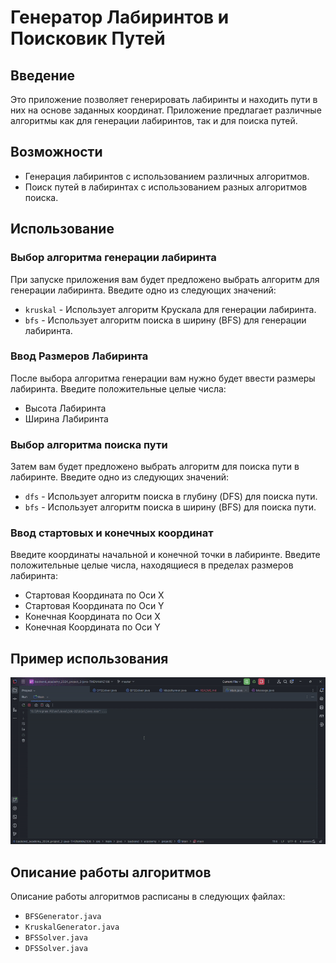 # Генератор Лабиринтов и Поисковик Путей

## Введение
Это приложение позволяет генерировать лабиринты и находить пути в них на основе заданных координат. Приложение предлагает различные алгоритмы как для генерации лабиринтов, так и для поиска путей.

## Возможности
- Генерация лабиринтов с использованием различных алгоритмов.
- Поиск путей в лабиринтах с использованием разных алгоритмов поиска.

## Использование

### Выбор алгоритма генерации лабиринта
При запуске приложения вам будет предложено выбрать алгоритм для генерации лабиринта. Введите одно из следующих значений:

- `kruskal` - Использует алгоритм Крускала для генерации лабиринта.
- `bfs` - Использует алгоритм поиска в ширину (BFS) для генерации лабиринта.

### Ввод Размеров Лабиринта
После выбора алгоритма генерации вам нужно будет ввести размеры лабиринта. Введите положительные целые числа:

- Высота Лабиринта
- Ширина Лабиринта

### Выбор алгоритма поиска пути
Затем вам будет предложено выбрать алгоритм для поиска пути в лабиринте. Введите одно из следующих значений:

- `dfs` - Использует алгоритм поиска в глубину (DFS) для поиска пути.
- `bfs` - Использует алгоритм поиска в ширину (BFS) для поиска пути.

### Ввод стартовых и конечных координат
Введите координаты начальной и конечной точки в лабиринте. Введите положительные целые числа, находящиеся в пределах размеров лабиринта:

- Стартовая Координата по Оси X
- Стартовая Координата по Оси Y
- Конечная Координата по Оси X
- Конечная Координата по Оси Y

## Пример использования

![Демонстрация работы](demonstrationGIF.gif)


## Описание работы алгоритмов
Описание работы алгоритмов расписаны в следующих файлах:
- `BFSGenerator.java`
- `KruskalGenerator.java`
- `BFSSolver.java`
- `DFSSolver.java`
 

